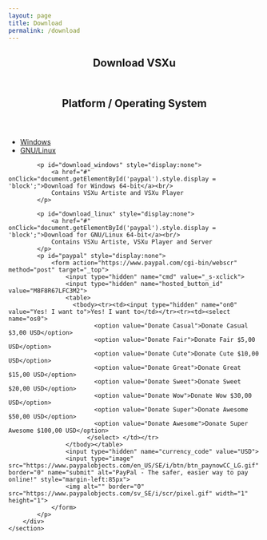 ```yaml
---
layout: page
title: Download
permalink: /download
---
```

<div id="main" class="alt">
    <section id="one">
        <div class="inner">
            <header class="major">
                <h1>Download VSXu</h1>
            </header>
            <header class="major">
                <h2>Platform / Operating System</h2>
            </header>
            <ul class="actions horizontal">
                <li><a href="#" class="button" 
                onClick="document.getElementById('download_windows').style.display = 'block'; document.getElementById('download_linux').style.display = 'none';"
                >Windows</a></li>
                <li><a href="#" class="button" 
                onClick="document.getElementById('download_linux').style.display = 'block'; document.getElementById('download_linux').style.display = 'none';"
                >GNU/Linux</a></li>
            </ul>
        
            <p id="download_windows" style="display:none">
                <a href="#" onClick="document.getElementById('paypal').style.display = 'block';">Download for Windows 64-bit</a><br/>
                Contains VSXu Artiste and VSXu Player
            </p>
            
            <p id="download_linux" style="display:none">
                <a href="#" onClick="document.getElementById('paypal').style.display = 'block';">Download for GNU/Linux 64-bit</a><br/>
                Contains VSXu Artiste, VSXu Player and Server
            </p>
            <p id="paypal" style="display:none">
                <form action="https://www.paypal.com/cgi-bin/webscr" method="post" target="_top">
                    <input type="hidden" name="cmd" value="_s-xclick">
                    <input type="hidden" name="hosted_button_id" value="M8F8R67LFC3M2">
                    <table>
                      <tbody><tr><td><input type="hidden" name="on0" value="Yes! I want to">Yes! I want to</td></tr><tr><td><select name="os0">
                            <option value="Donate Casual">Donate Casual $3,00 USD</option>
                            <option value="Donate Fair">Donate Fair $5,00 USD</option>
                            <option value="Donate Cute">Donate Cute $10,00 USD</option>
                            <option value="Donate Great">Donate Great $15,00 USD</option>
                            <option value="Donate Sweet">Donate Sweet $20,00 USD</option>
                            <option value="Donate Wow">Donate Wow $30,00 USD</option>
                            <option value="Donate Super">Donate Awesome $50,00 USD</option>
                            <option value="Donate Awesome">Donate Super Awesome $100,00 USD</option>
                          </select> </td></tr>
                    </tbody></table>
                    <input type="hidden" name="currency_code" value="USD">
                    <input type="image" src="https://www.paypalobjects.com/en_US/SE/i/btn/btn_paynowCC_LG.gif" border="0" name="submit" alt="PayPal - The safer, easier way to pay online!" style="margin-left:85px">
                    <img alt="" border="0" src="https://www.paypalobjects.com/sv_SE/i/scr/pixel.gif" width="1" height="1">
                </form>
            </p>
        </div>
    </section>
</div>
